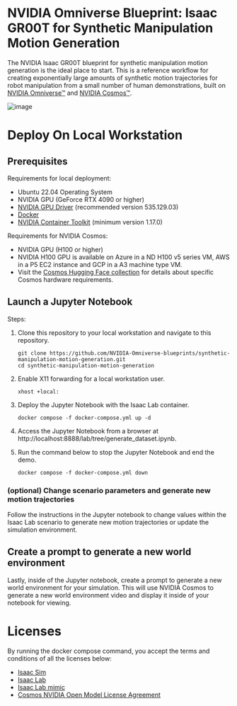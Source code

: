 # NVIDIA Omniverse Blueprint: Isaac GR00T for Synthetic Manipulation Motion Generation

The NVIDIA Isaac GR00T blueprint for synthetic manipulation motion generation is the ideal place to start. This is a reference workflow for creating exponentially large amounts of synthetic motion trajectories for robot manipulation from a small number of human demonstrations, built on [NVIDIA Omniverse™](https://developer.nvidia.com/isaac/sim) and [NVIDIA Cosmos™](https://www.nvidia.com/en-us/ai/cosmos/).

![image](https://github.com/user-attachments/assets/f93e9285-ac47-4db9-8c28-25a92367b3cd)

# Deploy On Local Workstation

## Prerequisites
Requirements for local deployment:
* Ubuntu 22.04 Operating System
* NVIDIA GPU (GeForce RTX 4090 or higher)
* [NVIDIA GPU Driver](https://www.nvidia.com/en-us/drivers/unix/) (recommended version 535.129.03)
* [Docker](https://docs.docker.com/engine/install/ubuntu/)
* [NVIDIA Container Toolkit](https://github.com/NVIDIA/nvidia-container-toolkit) (minimum version 1.17.0)

Requirements for NVIDIA Cosmos:
* NVIDIA GPU (H100 or higher)
* NVIDIA H100 GPU is available on Azure in a ND H100 v5 series VM, AWS in a P5 EC2 instance and GCP in a A3 machine type VM.
* Visit the [Cosmos Hugging Face collection](https://huggingface.co/collections/nvidia/cosmos-6751e884dc10e013a0a0d8e6) for details about specific Cosmos hardware requirements.
  

## Launch a Jupyter Notebook

Steps:

1. Clone this repository to your local workstation and navigate to this repository.

       git clone https://github.com/NVIDIA-Omniverse-blueprints/synthetic-manipulation-motion-generation.git
       cd synthetic-manipulation-motion-generation

2. Enable X11 forwarding for a local workstation user.

       xhost +local:

3. Deploy the Jupyter Notebook with the Isaac Lab container.

       docker compose -f docker-compose.yml up -d
       
4. Access the Jupyter Notebook from a browser at http://localhost:8888/lab/tree/generate_dataset.ipynb.

5. Run the command below to stop the Jupyter Notebook and end the demo.

       docker compose -f docker-compose.yml down

### (optional) Change scenario parameters and generate new motion trajectories

Follow the instructions in the Jupyter notebook to change values within the Isaac Lab scenario to generate new motion trajectories or update the simulation environment.

## Create a prompt to generate a new world environment

Lastly, inside of the Jupyter notebook, create a prompt to generate a new world environment for your simulation.  This will use NVIDIA Cosmos to generate a new world environment video and display it inside of your notebook for viewing.

# Licenses

By running the docker compose command, you accept the terms and conditions of all the licenses below:

- [Isaac Sim](https://www.nvidia.com/en-us/agreements/enterprise-software/nvidia-software-license-agreement/)
- [Isaac Lab](https://github.com/isaac-sim/IsaacLab/blob/main/LICENSE)
- [Isaac Lab mimic](https://github.com/isaac-sim/IsaacLab/blob/main/LICENSE-mimic)
- [Cosmos NVIDIA Open Model License Agreement](https://www.nvidia.com/en-us/agreements/enterprise-software/nvidia-open-model-license/)
